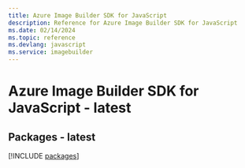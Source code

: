 ```yaml
---
title: Azure Image Builder SDK for JavaScript
description: Reference for Azure Image Builder SDK for JavaScript
ms.date: 02/14/2024
ms.topic: reference
ms.devlang: javascript
ms.service: imagebuilder
---
```

# Azure Image Builder SDK for JavaScript - latest
## Packages - latest
[!INCLUDE [packages](image-builder-index.md)]